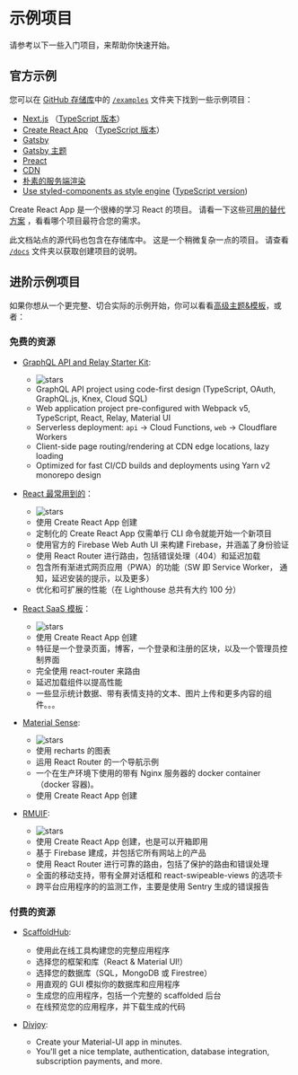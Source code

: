 # 示例项目

<p class="description">请参考以下一些入门项目，来帮助你快速开始。</p>

## 官方示例

您可以在 [GitHub 存储库](https://github.com/mui/mui)中的 [`/examples`](https://github.com/mui/mui/tree/master/examples) 文件夹下找到一些示例项目：

<!-- #default-branch-switch -->

- [Next.js](https://github.com/mui/mui/tree/next/examples/nextjs) （[TypeScript 版本](https://github.com/mui/mui/tree/next/examples/nextjs-with-typescript)）
- [Create React App](https://github.com/mui/mui/tree/next/examples/create-react-app) （[TypeScript 版本](https://github.com/mui/mui/tree/next/examples/create-react-app-with-typescript)）
- [Gatsby](https://github.com/mui/mui/tree/next/examples/gatsby)
- [Gatsby 主题](https://github.com/mui/mui/tree/next/examples/gatsby-theme)
- [Preact](https://github.com/mui/mui/tree/next/examples/preact)
- [CDN](https://github.com/mui/mui/tree/next/examples/cdn)
- [朴素的服务端渲染](https://github.com/mui/mui/tree/next/examples/ssr)
- [Use styled-components as style engine](https://github.com/mui/mui/tree/next/examples/create-react-app-with-styled-components) ([TypeScript version](https://github.com/mui/mui/tree/next/examples/create-react-app-with-styled-components-typescript))

Create React App 是一个很棒的学习 React 的项目。 请看一下这些[可用的替代方案](https://github.com/facebook/create-react-app/blob/master/README.md#popular-alternatives) ，看看哪个项目最符合您的需求。

此文档站点的源代码也包含在存储库中。 这是一个稍微复杂一点的项目。 请查看 [`/docs`](https://github.com/mui/mui/tree/master/docs) 文件夹以获取创建项目的说明。

## 进阶示例项目

如果你想从一个更完整、切合实际的示例开始，你可以看看[高级主题&模板](https://material-ui.com/store/?utm_source=docs&utm_medium=referral&utm_campaign=example-projects-store)，或者：

### 免费的资源

- [GraphQL API and Relay Starter Kit](https://github.com/kriasoft/graphql-starter):

  - ![stars](https://img.shields.io/github/stars/kriasoft/graphql-starter.svg?style=social&label=Star)
  - GraphQL API project using code-first design (TypeScript, OAuth, GraphQL.js, Knex, Cloud SQL)
  - Web application project pre-configured with Webpack v5, TypeScript, React, Relay, Material UI
  - Serverless deployment: `api` -> Cloud Functions, `web` -> Cloudflare Workers
  - Client-side page routing/rendering at CDN edge locations, lazy loading
  - Optimized for fast CI/CD builds and deployments using Yarn v2 monorepo design

- [React 最常用到的](https://github.com/TarikHuber/react-most-wanted)：

  - ![stars](https://img.shields.io/github/stars/TarikHuber/react-most-wanted.svg?style=social&label=Star)
  - 使用 Create React App 创建
  - 定制化的 Create React App 仅需单行 CLI 命令就能开始一个新项目
  - 使用官方的 Firebase Web Auth UI 来构建 Firebase，并涵盖了身份验证
  - 使用 React Router 进行路由，包括错误处理（404）和延迟加载
  - 包含所有渐进式网页应用（PWA）的功能（SW 即 Service Worker， 通知，延迟安装的提示，以及更多）
  - 优化和可扩展的性能（在 Lighthouse 总共有大约 100 分）

- [React SaaS 模板](https://github.com/dunky11/react-saas-template)：

  - ![stars](https://img.shields.io/github/stars/dunky11/react-saas-template.svg?style=social&label=Star)
  - 使用 Create React App 创建
  - 特征是一个登录页面，博客，一个登录和注册的区块，以及一个管理员控制界面
  - 完全使用 react-router 来路由
  - 延迟加载组件以提高性能
  - 一些显示统计数据、带有表情支持的文本、图片上传和更多内容的组件。。。

- [Material Sense](https://github.com/alexanmtz/material-sense):

  - ![stars](https://img.shields.io/github/stars/alexanmtz/material-sense.svg?style=social&label=Star)
  - 使用 recharts 的图表
  - 运用 React Router 的一个导航示例
  - 一个在生产环境下使用的带有 Nginx 服务器的 docker container（docker 容器)。
  - 使用 Create React App 创建

- [RMUIF](https://github.com/phoqe/rmuif):

  - ![stars](https://img.shields.io/github/stars/rmuif/web.svg?style=social&label=Star)
  - 使用 Create React App 创建，也是可以开箱即用
  - 基于 Firebase 建成，并包括它所有网站上的产品
  - 使用 React Router 进行可靠的路由，包括了保护的路由和错误处理
  - 全面的移动支持，带有全屏对话框和 react-swipeable-views 的选项卡
  - 跨平台应用程序的的监测工作，主要是使用 Sentry 生成的错误报告

### 付费的资源

- [ScaffoldHub](https://scaffoldhub.io/?partner=1):

  - 使用此在线工具构建您的完整应用程序
  - 选择您的框架和库（React & Material UI!）
  - 选择您的数据库（SQL，MongoDB 或 Firestree）
  - 用直观的 GUI 模拟你的数据库和应用程序
  - 生成您的应用程序，包括一个完整的 scaffolded 后台
  - 在线预览您的应用程序，并下载生成的代码

- [Divjoy](https://divjoy.com?via=material-ui):

  - Create your Material-UI app in minutes.
  - You'll get a nice template, authentication, database integration, subscription payments, and more.

